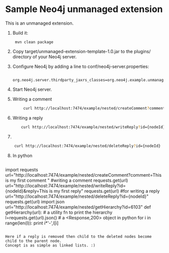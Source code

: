Sample Neo4j unmanaged extension
================================

This is an unmanaged extension. 

1. Build it: 

        mvn clean package

2. Copy target/unmanaged-extension-template-1.0.jar to the plugins/ directory of your Neo4j server.

3. Configure Neo4j by adding a line to conf/neo4j-server.properties:

        org.neo4j.server.thirdparty_jaxrs_classes=org.neo4j.example.unmanagedextension=/example

4. Start Neo4j server.

5. Writing a comment
~~~bash
        curl http://localhost:7474/example/nested/createComment?comment=This is my first comment 
~~~

6. Writing a reply
~~~bash
       curl http://localhost:7474/example/nested/writeReply?id={nodeId}&reply=This is my first reply
~~~

7.
  ~~~bash
      curl http://localhost:7474/example/nested/deleteReply?id={nodeId}
  
  ~~~
8. In python 
   ~~~python

import requests
url="http://localhost:7474/example/nested/createComment?comment=This is my first comment " #writing a comment
requests.get(url)
url="http://localhost:7474/example/nested/writeReply?id={nodeId}&reply=This is my first reply"
requests.get(url) #for writing a reply
url="http://localhost:7474/example/nested/deleteReply?id={nodeId}"
requests.get(url)
import json
url="http://localhost:7474/example/nested/getHierarchy?id=6103"
def getHierarchy(url):     # a utility fn to print the hierarchy
        l=requests.get(url).json() # a <Response,200> object in python
        for i in range(len(l)):
                print i*'-',l[i]
                
~~~

Here if a reply is removed then child to the deleted nodes become child to the parent node. 
Concept is as simple as linked lists. :)

